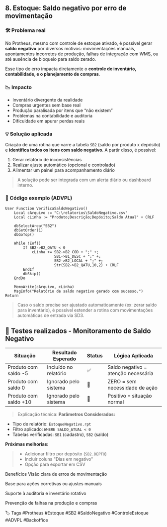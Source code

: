 ## 8. Estoque: Saldo negativo por erro de movimentação

### 🛠 Problema real
No Protheus, mesmo com controle de estoque ativado, é possível gerar **saldo negativo** por diversos motivos: movimentações manuais, apontamentos incorretos de produção, falhas de integração com WMS, ou até ausência de bloqueio para saldo zerado.

Esse tipo de erro impacta diretamente o **controle de inventário, contabilidade, e o planejamento de compras**.

### 📉 Impacto
- Inventário divergente da realidade
- Compras urgentes sem base real
- Produção paralisada por itens que “não existem”
- Problemas na contabilidade e auditoria
- Dificuldade em apurar perdas reais

### 💡 Solução aplicada
Criação de uma rotina que varre a tabela `SB2` (saldo por produto x depósito) e **identifica todos os itens com saldo negativo**. A partir disso, é possível:

1. Gerar relatório de inconsistências
2. Realizar ajuste automático (opcional e controlado)
3. Alimentar um painel para acompanhamento diário

> A solução pode ser integrada com um alerta diário ou dashboard interno.

### 🧾 Código exemplo (ADVPL)
```advpl
User Function VerificaSaldoNegativo()
    Local cArquivo := "C:\relatorios\SaldoNegativo.csv"
    Local cLinha := "Produto;Descrição;Depósito;Saldo Atual" + CRLF

    dbSelectArea("SB2")
    dbSetOrder(1)
    dbGoTop()

    While !Eof()
        If SB2->B2_QATU < 0
            cLinha += SB2->B2_COD + ";" +;
                      SB1->B1_DESC + ";" +;
                      SB2->B2_LOCAL + ";" +;
                      Str(SB2->B2_QATU,10,2) + CRLF
        EndIf
        dbSkip()
    EndDo

    MemoWrite(cArquivo, cLinha)
    MsgInfo("Relatório de saldo negativo gerado com sucesso.")
Return

```
> Caso o saldo precise ser ajustado automaticamente (ex: zerar saldo para inventário), é possível estender a rotina com movimentações automáticas de entrada via SD3.

## 🧪 Testes realizados - Monitoramento de Saldo Negativo

| Situação               | Resultado Esperado             | Status  | Lógica Aplicada                  |
|------------------------|--------------------------------|---------|----------------------------------|
| Produto com saldo -5   | Incluído no relatório          | ✅      | Saldo negativo = atenção necessária |
| Produto com saldo 0    | Ignorado pelo sistema          | 🚫      | ZERO = sem necessidade de ação    |
| Produto com saldo +10  | Ignorado pelo sistema          | 🚫      | Positivo = situação normal       |

> Explicação técnica:
**Parâmetros Considerados:**
- Tipo de relatório: `EstoqueNegativo.rpt`
- Filtro aplicado: `WHERE SALDO_ATUAL < 0`
- Tabelas verificadas: `SB1` (cadastro), `SB2` (saldo)

**Próximas melhorias:**
> - Adicionar filtro por depósito (`SB2.DEPTO`)
> - Incluir coluna "Dias em negativo"
> - Opção para exportar em CSV

 Benefícios
Visão clara de erros de movimentação

Base para ações corretivas ou ajustes manuais

Suporte à auditoria e inventário rotativo

Prevenção de falhas na produção e compras

🏷️ Tags
#Protheus #Estoque #SB2 #SaldoNegativo #ControleEstoque #ADVPL #Backoffice
